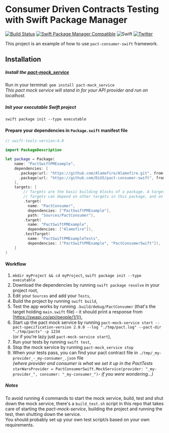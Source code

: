 # Consumer Driven Contracts Testing with Swift Package Manager

[![Build Status](https://travis-ci.org/surpher/PactSwiftPMExample.svg?branch=master)](https://travis-ci.org/surpher/PactSwiftPMExample)
[![Swift Package Manager Compatible](https://img.shields.io/badge/swift_package_manager-compatible-brightgreen.svg)]()
![Swift](https://img.shields.io/badge/Swift-4.0-orange.svg?style=flat)
[![Twitter](https://img.shields.io/badge/twitter-@pact__up-blue.svg?style=flat)](http://twitter.com/pact_up)

This project is an example of how to use `pact-consumer-swift` framework.

## Installation

##### Install the [pact-mock_service](https://github.com/pact-foundation/pact-mock_service)
Run in your terminal: `gem install pact-mock_service`  
_This pact mock service will stand in for your API provider and run on localhost._

##### Init your executable Swift project
`swift package init --type executable`

#### Prepare your dependencies in `Package.swift` manifest file
```swift
// swift-tools-version:4.0

import PackageDescription

let package = Package(
    name: "PactSwiftPMExample",
    dependencies: [
      .package(url: "https://github.com/Alamofire/Alamofire.git", from: "4.5.1"),
      .package(url: "https://github.com/DiUS/pact-consumer-swift", from: "0.5.0")
    ],
    targets: [
        // Targets are the basic building blocks of a package. A target can define a module or a test suite.
        // Targets can depend on other targets in this package, and on products in packages which this package depends on.
        .target(
          name: "PactConsumer",
          dependencies: ["PactSwiftPMExample"],
          path: "Sources/PactConsumer"),
        .target(
          name: "PactSwiftPMExample",
          dependencies: ["Alamofire"]),
        .testTarget(
          name: "PactSwiftPMExampleTests",
          dependencies: ["PactSwiftPMExample", "PactConsumerSwift"]),
    ]
)
```

#### Workflow
1. `mkdir myProject && cd myProject`, `swift package init --type executable`
2. Download the dependencies by running `swift package resolve` in your project root,
3. Edit your `Sources` and add your `Tests`,
4. Build the project by running `swift build`,
5. Test the app works by running `.build/debug/PactConsumer` (that's the target holding `main.swift` file) - it should print a response from [https://swapi.co/api/people/1/](),
6. Start up the pact mock service by running `pact-mock-service start --pact-specification-version 2.0.0 --log "./tmp/pact.log" --pact-dir "./tmp/pacts" -p 1234`  
(or if you're lazy just `pact-mock-service start`),
7. Run your tests by running `swift test`,
8. Stop the mock service by running `pact-mock_service stop`
9. When your tests pass, you can find your pact contract file in `./tmp/_my-provider_-_my-consumer_.json` file  
_(where provider and consumer is what we set it up in the PactTests_ `starWarsProvider = PactConsumerSwift.MockService(provider: "_my-provider_", consumer: "_my-consumer_")`_- if you were wondering...)_

##### Notes
To avoid running 4 commands to start the mock service, build, test and shut down the mock service, there's a `build_test.sh` script in this repo that takes care of starting the _pact-mock-service_, building the project and running the test, then shutting down the service.  
You should probably set up your own test script/s based on your own requirements.
